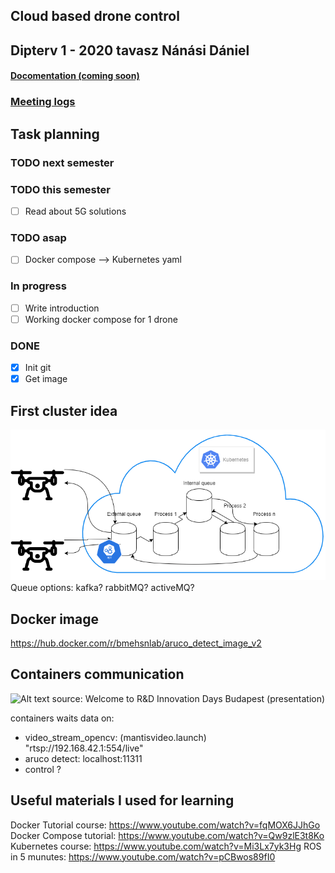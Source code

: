 Cloud based drone control
----
Dipterv 1 - 2020 tavasz
Nánási Dániel
-------
#### [Docomentation (coming soon)](docs/thesis.pdf)

### [Meeting logs](meetlogs.txt)

## Task planning
### TODO next semester
### TODO this semester
- [ ] Read about 5G solutions  
### TODO asap
- [ ] Docker compose --> Kubernetes yaml  
### In progress
- [ ] Write introduction  
- [ ] Working docker compose for 1 drone  
### DONE
- [x] Init git  
- [x] Get image  

## First cluster idea
![Alt text](first.png?raw=true "Kubernetes drone controll cluster v0.1")
Queue options: kafka? rabbitMQ? activeMQ?

## Docker image
https://hub.docker.com/r/bmehsnlab/aruco_detect_image_v2

## Containers communication
![Alt text](container_communication.png?raw=true "Containers communications")
source: Welcome to R&D Innovation Days Budapest (presentation)

containers waits data on:
- video_stream_opencv: (mantisvideo.launch) "rtsp://192.168.42.1:554/live"
- aruco detect: localhost:11311
- control ?


## Useful materials I used for learning
Docker Tutorial course: https://www.youtube.com/watch?v=fqMOX6JJhGo
Docker Compose tutorial: https://www.youtube.com/watch?v=Qw9zlE3t8Ko
Kubernetes course: https://www.youtube.com/watch?v=Mi3Lx7yk3Hg
ROS in 5 munutes: https://www.youtube.com/watch?v=pCBwos89fI0